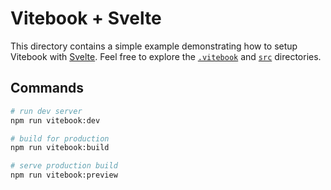 # Vitebook + Svelte

This directory contains a simple example demonstrating how to setup Vitebook with
[Svelte](https://svelte.dev). Feel free to explore the [`.vitebook`](./.vitebook) and
[`src`](./src) directories.

## Commands

```bash
# run dev server
npm run vitebook:dev

# build for production
npm run vitebook:build

# serve production build
npm run vitebook:preview
```
